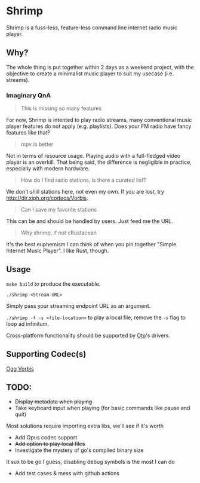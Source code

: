 # Shrimp

Shrimp is a fuss-less, feature-less command line internet radio music player.

## Why?

The whole thing is put together within 2 days as a weekend project, with the objective to create a minimalist music player to suit my usecase (i.e. streams).

### Imaginary QnA

> This is missing so many features

For now, Shrimp is intented to play radio streams, many conventional music player features do not apply (e.g. playlists). Does your FM radio have fancy features like that?

> mpv is better

Not in terms of resource usage. Playing audio with a full-fledged video player is an overkill. That being said, the difference is negligible in practice, especially with modern hardware.

> How do I find radio stations, is there a curated list?

We don't shill stations here, not even my own. If you are lost, try http://dir.xiph.org/codecs/Vorbis.

> Can I save my favorite stations

This can be and should be handled by users. Just feed me the URL.

> Why shrimp, if not cRustacean

It's the best euphemism I can think of when you pin together "Simple Internet Music Player". I like Rust, though.

## Usage

`make build` to produce the executable.

`./shrimp <Stream-URL>`

Simply pass your streaming endpoint URL as an argument.

`./shrimp -f -s <file-location>` to play a local file, remove the `-s` flag to loop ad infinitum.

Cross-platform functionality should be supported by [Oto](https://github.com/ebitengine/oto/tree/v1.0.1)'s drivers.

## Supporting Codec(s)
[Ogg Vorbis](https://github.com/jfreymuth/oggvorbis)

## TODO:
- ~~Display metadata when playing~~
- Take keyboard input when playing (for basic commands like pause and quit)

Most solutions require importing extra libs, we'll see if it's worth

- Add Opus codec support
- ~~Add option to play local files~~
- Investigate the mystery of go's compiled binary size

It sux to be go I guess, disabling debug symbols is the most I can do

- Add test cases & mess with github actions
